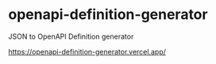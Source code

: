 # openapi-definition-generator
 JSON to OpenAPI Definition generator

 https://openapi-definition-generator.vercel.app/
